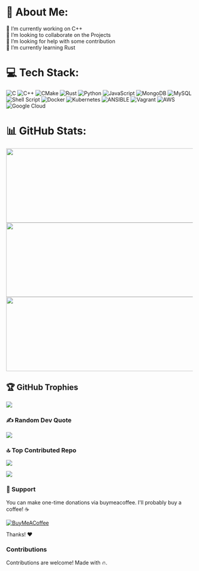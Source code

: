 # 💫 About Me:
🔭 I’m currently working on C++<br>👯 I’m looking to collaborate on the Projects<br>🤝 I’m looking for help with some contribution<br>🌱 I’m currently learning Rust

# 💻 Tech Stack:
![C](https://img.shields.io/badge/c-%2300599C.svg?style=for-the-badge&logo=c&logoColor=white) ![C++](https://img.shields.io/badge/c++-%2300599C.svg?style=for-the-badge&logo=c%2B%2B&logoColor=white) ![CMake](https://img.shields.io/badge/CMake-%23008FBA.svg?style=for-the-badge&logo=cmake&logoColor=white) ![Rust](https://img.shields.io/badge/rust-%23000000.svg?style=for-the-badge&logo=rust&logoColor=white) ![Python](https://img.shields.io/badge/python-3670A0?style=for-the-badge&logo=python&logoColor=ffdd54) ![JavaScript](https://img.shields.io/badge/javascript-%23323330.svg?style=for-the-badge&logo=javascript&logoColor=%23F7DF1E) ![MongoDB](https://img.shields.io/badge/MongoDB-%234ea94b.svg?style=for-the-badge&logo=mongodb&logoColor=white) ![MySQL](https://img.shields.io/badge/mysql-%2300000f.svg?style=for-the-badge&logo=mysql&logoColor=white) ![Shell Script](https://img.shields.io/badge/shell_script-%23121011.svg?style=for-the-badge&logo=gnu-bash&logoColor=white) ![Docker](https://img.shields.io/badge/docker-%230db7ed.svg?style=for-the-badge&logo=docker&logoColor=white) ![Kubernetes](https://img.shields.io/badge/kubernetes-%23326ce5.svg?style=for-the-badge&logo=kubernetes&logoColor=white) ![ANSIBLE](https://img.shields.io/badge/ansible-%231A1918.svg?style=for-the-badge&logo=ansible&logoColor=white) ![Vagrant](https://img.shields.io/badge/vagrant-%231563FF.svg?style=for-the-badge&logo=vagrant&logoColor=white) ![AWS](https://img.shields.io/badge/AWS-%23FF9900.svg?style=for-the-badge&logo=amazon-aws&logoColor=white) ![Google Cloud](https://img.shields.io/badge/GoogleCloud-%234285F4.svg?style=for-the-badge&logo=google-cloud&logoColor=white)

# 📊 GitHub Stats:
<div id="stats" align="center" >
<img width="600" height="200" src=https://github-readme-stats.vercel.app/api?username=gvatsal60&theme=dark&hide_border=false&include_all_commits=false&count_private=false> <br>
<img width="600" height="200" src=https://github-readme-streak-stats.herokuapp.com/?user=gvatsal60&theme=dark&hide_border=false><br>
<img width="600" height="200" src=https://github-readme-stats.vercel.app/api/top-langs/?username=gvatsal60&theme=dark&hide_border=false&include_all_commits=false&count_private=false&layout=compact>
</div>

## 🏆 GitHub Trophies
![](https://github-profile-trophy.vercel.app/?username=gvatsal60&theme=onedark&no-frame=false&no-bg=true&margin-w=4)

### ✍️ Random Dev Quote
![](https://quotes-github-readme.vercel.app/api?type=horizontal&theme=radical)

### 🔝 Top Contributed Repo
![](https://github-contributor-stats.vercel.app/api?username=gvatsal60&limit=5&theme=dark_dimmed&combine_all_yearly_contributions=true)

![](https://komarev.com/ghpvc/?username=gvatsal60&style=for-the-badge&color=orange)

### 💖 Support
You can make one-time donations via buymeacoffee. I'll probably buy a coffee! ☕

[![BuyMeACoffee](https://img.shields.io/badge/Buy%20Me%20a%20Coffee-ffdd00?style=for-the-badge&logo=buy-me-a-coffee&logoColor=black)](https://buymeacoffee.com/gvatsal60)

Thanks! ❤️

### Contributions
Contributions are welcome!
Made with 🔥.

<!-- Proudly created with GPRM ( https://gprm.itsvg.in ) -->
